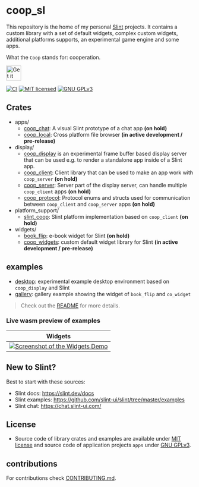 <!--
SPDX-FileCopyrightText: 2022 Florian Blasius <co_sl@tutanota.com>
SPDX-License-Identifier: MIT
-->

# coop_sl

This repository is the home of my personal [Slint](https://slint.dev/) projects. It contains a custom library with a set of default widgets, complex custom widgets, additional platforms supports, an experimental game engine and some apps.

What the `Coop` stands for: cooperation.

<a href="https://codeberg.org/flovansl/coop_sl">
    <img alt="Get it on Codeberg" src="https://get-it-on.codeberg.org/get-it-on-blue-on-white.png" height="40">
</a>

[![CI](https://ci.codeberg.org/api/badges/flovansl/co_sl/status.svg?branch=main)](https://ci.codeberg.org/flovansl/co_sl)
[![MIT licensed](https://img.shields.io/badge/license-MIT-blue.svg)](./LICENSES/MIT.txt)
[![GNU GPLv3](https://img.shields.io/badge/license-GPLv3-green.svg)](./LICENSES/GPL-3.0-only.txt)

## Crates

* apps/
    * [coop_chat](apps/coop_chat/): A visual Slint prototype of a chat app **(on hold)**
    * [coop_local](apps/coop_local/): Cross platform file browser **(in active development / pre-release)**
* display/
    * [coop_display](display/README.md) is an experimental frame buffer based display server that can be used e.g. to render a standalone app inside of a Slint app.
    *  [coop_client](display/coop_client/): Client library that can be used to make an app work with `coop_server` **(on hold)**
    *  [coop_server](display/coop_server/): Server part of the display server, can handle multiple `coop_client` apps **(on hold)**
    *  [coop_protocol](display/coop_protocol/): Protocol enums and structs used for communication between `coop_client` and `coop_server` apps **(on hold)**
* platform_support/
    * [slint_coop](platform_support/slint_coop/): Slint platform implementation based on `coop_client` **(on hold)**
* widgets/
    * [book_flip](widgets/book_flip/): e-book widget for Slint **(on hold)**
    * [coop_widgets](widgets/coop_widgets/): custom default widget library for Slint **(in active development / pre-release)**

## examples

* [desktop](examples/desktop/): experimental example desktop environment based on `coop_display` and Slint
* [gallery](examples/gallery/): gallery example showing the widget of `book_flip` and `co_widget`

> Check out the [README](examples/README.md) for more details.

### Live wasm preview of examples

| Widgets |
|---------|
|[![Screenshot of the Widgets Demo](https://codeberg.org/flovansl/pages/attachments/2501a785-2b21-40d8-91c7-85fee14f0045 "Widgets Demo")](https://flovansl.codeberg.page/coop_sl/snapshots/examples/gallery/) |


## New to Slint?

Best to start with these sources:

* Slint docs: https://slint.dev/docs
* Slint examples: https://github.com/slint-ui/slint/tree/master/examples
* Slint chat: https://chat.slint-ui.com/

## License

* Source code of library crates and examples are available under [MIT license](LICENSES/MIT.txt) and source code of application projects `apps` under [GNU GPLv3](LICENSES/GPL-3.0-only.txt).

## contributions

For contributions check [CONTRIBUTING.md](./CONTRIBUTING.md).